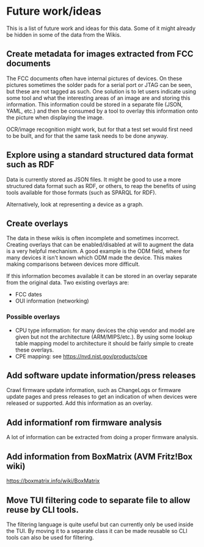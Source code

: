 # Future work/ideas

This is a list of future work and ideas for this data. Some of it might already
be hidden in some of the data from the Wikis.

## Create metadata for images extracted from FCC documents

The FCC documents often have internal pictures of devices. On these pictures
sometimes the solder pads for a serial port or JTAG can be seen, but these are
not tagged as such. One solution is to let users indicate using some tool and
what the interesting areas of an image are and storing this information. This
information could be stored in a separate file (JSON, YAML, etc.) and then be
consumed by a tool to overlay this information onto the picture when displaying
the image.

OCR/image recognition might work, but for that a test set would first need to
be built, and for that the same task needs to be done anyway.

## Explore using a standard structured data format such as RDF

Data is currently stored as JSON files. It might be good to use a more
structured data format such as RDF, or others, to reap the benefits of using
tools available for those formats (such as SPARQL for RDF).

Alternatively, look at representing a device as a graph.

## Create overlays

The data in these wikis is often incomplete and sometimes incorrect. Creating
overlays that can be enabled/disabled at will to augment the data is a very
helpful mechanism. A good example is the ODM field, where for many devices it
isn't known which ODM made the device. This makes making comparisons between
devices more difficult.

If this information becomes available it can be stored in an overlay separate
from the original data. Two existing overlays are:

* FCC dates
* OUI information (networking)

### Possible overlays

* CPU type information: for many devices the chip vendor and model are given
  but not the architecture (ARM/MIPS/etc.). By using some lookup table mapping
  model to architecture it should be fairly simple to create these overlays.
* CPE mapping: see <https://nvd.nist.gov/products/cpe>

## Add software update information/press releases

Crawl firmware update information, such as ChangeLogs or firmware update pages
and press releases to get an indication of when devices were released or
supported. Add this information as an overlay.

## Add informationf rom firmware analysis

A lot of information can be extracted from doing a proper firmware analysis.

## Add information from BoxMatrix (AVM Fritz!Box wiki)

https://boxmatrix.info/wiki/BoxMatrix

## Move TUI filtering code to separate file to allow reuse by CLI tools.

The filtering language is quite useful but can currently only be used inside
the TUI. By moving it to a separate class it can be made reusable so CLI tools
can also be used for filtering.
